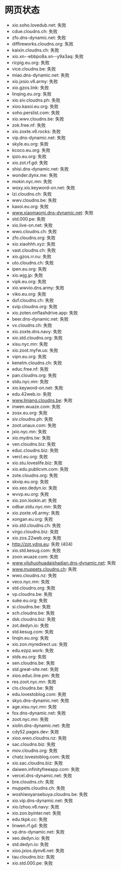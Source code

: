 # 网页状态
- xio.soho.lovedub.net: 失败
- cdue.cloudns.ch: 失败
- zfo.dns-dynamic.net: 失败
- diffireworks.cloudns.org: 失败
- kaixin.cloudns.ch: 失败
- xio.xn--ebbpo8a.xn--y9a3aq: 失败
- ricpig.eu.org: 失败
- vice.cloudns.be: 失败
- miao.dns-dynamic.net: 失败
- xio.jxsio.v6.army: 失败
- xio.gzos.link: 失败
- linqing.eu.org: 失败
- xio.siv.cloudns.ph: 失败
- xioo.kaxoi.eu.org: 失败
- soho.perslist.com: 失败
- xio.wwv.cloudns.be: 失败
- zok.free.nf: 失败
- xio.zoxte.v6.rocks: 失败
- vip.dns-dynamic.net: 失败
- skyle.eu.org: 失败
- kcoco.eu.org: 失败
- ipzo.eu.org: 失败
- xio.zot.rf.gd: 失败
- shisi.dns-dynamic.net: 失败
- wonder.dynx.me: 失败
- mokin.nyc.mn: 失败
- woxy.xio.keyword-on.net: 失败
- lzi.cloudns.ch: 失败
- wwv.cloudns.be: 失败
- kaxoi.eu.org: 失败
- www.xiaomaomi.dns-dynamic.net: 失败
- std.000.pe: 失败
- xio.live-on.net: 失败
- wwo.cloudns.ch: 失败
- zfo.cloudns.org: 失败
- xio.xiaohhh.xyz: 失败
- vast.cloudns.ch: 失败
- xio.gzos.rr.nu: 失败
- uto.cloudns.ch: 失败
- ipen.eu.org: 失败
- xio.wjg.jp: 失败
- vipk.eu.org: 失败
- xio.wwvio.dns.army: 失败
- viko.eu.org: 失败
- duf.cloudns.ch: 失败
- svip.cloudns.org: 失败
- xio.zoten.onflashdrive.app: 失败
- beer.dns-dynamic.net: 失败
- vx.cloudns.ch: 失败
- xio.zoxte.dns.navy: 失败
- xio.std.cloudns.org: 失败
- xisu.nyc.mn: 失败
- xio.zoot.myfw.us: 失败
- vipn.eu.org: 失败
- kenelm.cloudns.ch: 失败
- educ.free.nf: 失败
- pan.cloudns.org: 失败
- stdu.nyc.mn: 失败
- xio.keyword-on.net: 失败
- edu.42web.io: 失败
- www.liniang.cloudns.be: 失败
- inwen.wuaze.com: 失败
- zosx.eu.org: 失败
- siv.cloudns.ph: 失败
- zoot.unaux.com: 失败
- jxio.nyc.mn: 失败
- xio.mydns.tw: 失败
- ven.cloudns.biz: 失败
- educ.cloudns.biz: 失败
- vercl.eu.org: 失败
- xio.stu.loveslife.biz: 失败
- xio.edu.publicvm.com: 失败
- zote.cloudns.org: 失败
- skvip.eu.org: 失败
- xio.xeo.dedyn.io: 失败
- wvvp.eu.org: 失败
- xio.zon.lookin.at: 失败
- odbar.stdu.nyc.mn: 失败
- xio.zoxte.v6.army: 失败
- xongan.eu.org: 失败
- xio.std.cloudns.ch: 失败
- virgo.cloudns.biz: 失败
- xio.zos.22web.org: 失败
- http://zot.ydns.eu: 失败 (404)
- xio.std.kesug.com: 失败
- zoon.wuaze.com: 失败
- www.yiluhuohuadaishadian.dns-dynamic.net: 失败
- www.muppets.cloudns.ch: 失败
- wwo.cloudns.nz: 失败
- veco.nyc.mn: 失败
- std.cloudns.org: 失败
- vp.cloudns.be: 失败
- suke.eu.org: 失败
- si.cloudns.be: 失败
- sch.cloudns.be: 失败
- dsk.cloudns.biz: 失败
- zot.dedyn.io: 失败
- std.kesug.com: 失败
- linqin.eu.org: 失败
- xio.zon.myredirect.us: 失败
- edu.ezpz.work: 失败
- stds.eu.org: 失败
- sen.cloudns.be: 失败
- std.great-site.net: 失败
- xioo.educ.line.pm: 失败
- res.zoot.nyc.mn: 失败
- clo.cloudns.be: 失败
- edu.lovestoblog.com: 失败
- skyo.dns-dynamic.net: 失败
- age.xisu.nyc.mn: 失败
- fox.dns-dynamic.net: 失败
- zoot.nyc.mn: 失败
- xiolin.dns-dynamic.net: 失败
- cdy52.pages.dev: 失败
- xioo.wwo.cloudns.nz: 失败
- sac.cloudns.biz: 失败
- mov.cloudns.org: 失败
- chatz.lovestoblog.com: 失败
- xio.sac.cloudns.biz: 失败
- daiwen.infinityfreeapp.com: 失败
- vercel.dns-dynamic.net: 失败
- bre.cloudns.ch: 失败
- muppets.cloudns.ch: 失败
- woshiwoyansebuya.cloudns.be: 失败
- xio.vip.dns-dynamic.net: 失败
- xio.lzhoo.v6.navy: 失败
- xio.zon.byinter.net: 失败
- edu.tkpk.cc: 失败
- linwen.rf.gd: 失败
- vp.dns-dynamic.net: 失败
- xeo.dedyn.io: 失败
- std.dedyn.io: 失败
- xioo.jxios.dynv6.net: 失败
- tau.cloudns.biz: 失败
- xio.std.000.pe: 失败

